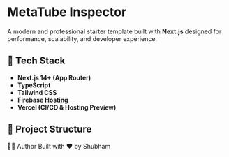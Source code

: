 # MetaTube Inspector

A modern and professional starter template built with **Next.js** designed for performance, scalability, and developer experience.

## 🚀 Tech Stack

- **Next.js 14+ (App Router)**
- **TypeScript**
- **Tailwind CSS**
- **Firebase Hosting**
- **Vercel (CI/CD & Hosting Preview)**

## 📁 Project Structure

👨‍💻 Author
Built with ❤️ by Shubham

